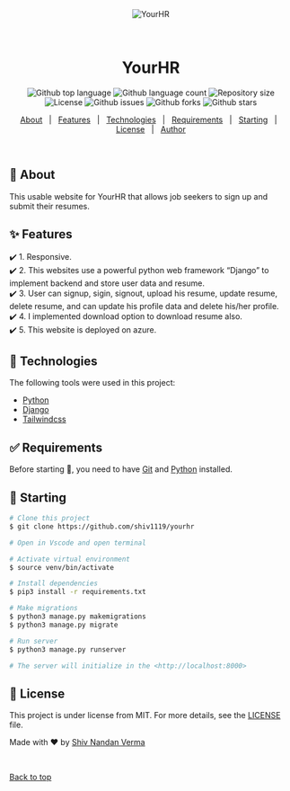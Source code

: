<div align="center" id="top"> 
  <img src="./.github/app.gif" alt="YourHR" />

  &#xa0;

  <!-- <a href="https://yourhr.netlify.app">Demo</a> -->
</div>

<h1 align="center">YourHR</h1>

<p align="center">
  <img alt="Github top language" src="https://img.shields.io/github/languages/top/shiv1119/yourhr?color=56BEB8">

  <img alt="Github language count" src="https://img.shields.io/github/languages/count/shiv1119/yourhr?color=56BEB8">

  <img alt="Repository size" src="https://img.shields.io/github/repo-size/shiv1119/yourhr?color=56BEB8">

  <img alt="License" src="https://img.shields.io/github/license/shiv1119/yourhr?color=56BEB8">

  <img alt="Github issues" src="https://img.shields.io/github/issues/shiv1119/yourhr?color=56BEB8" />

  <img alt="Github forks" src="https://img.shields.io/github/forks/shiv1119/yourhr?color=56BEB8" />

  <img alt="Github stars" src="https://img.shields.io/github/stars/shiv1119/yourhr?color=56BEB8" />
</p>

<!-- Status -->

<!-- <h4 align="center"> 
	🚧  YourHR 🚀 Under construction...  🚧
</h4> 

<hr> -->

<p align="center">
  <a href="#dart-about">About</a> &#xa0; | &#xa0; 
  <a href="#sparkles-features">Features</a> &#xa0; | &#xa0;
  <a href="#rocket-technologies">Technologies</a> &#xa0; | &#xa0;
  <a href="#white_check_mark-requirements">Requirements</a> &#xa0; | &#xa0;
  <a href="#checkered_flag-starting">Starting</a> &#xa0; | &#xa0;
  <a href="#memo-license">License</a> &#xa0; | &#xa0;
  <a href="https://github.com/shiv1119" target="_blank">Author</a>
</p>

<br>

## :dart: About ##
This usable website for YourHR that allows job seekers to sign up and
submit their resumes.

## :sparkles: Features ##

:heavy_check_mark: 1. Responsive.\
:heavy_check_mark: 2. This websites use a powerful python web framework “Django” to implement backend and store user data and resume.\
:heavy_check_mark: 3. User can signup, sigin, signout, upload his resume, update resume, delete resume, and can update his profile data and delete his/her profile.\
:heavy_check_mark: 4. I implemented download option to download resume also.\
:heavy_check_mark: 5. This website is deployed on azure.

## :rocket: Technologies ##

The following tools were used in this project:

- [Python](https://python.org/)
- [Django](https://www.djangoproject.com/)
- [Tailwindcss](https://v1.tailwindcss.com/)


## :white_check_mark: Requirements ##

Before starting :checkered_flag:, you need to have [Git](https://git-scm.com) and [Python](https://python.org/) installed.

## :checkered_flag: Starting ##

```bash
# Clone this project
$ git clone https://github.com/shiv1119/yourhr

# Open in Vscode and open terminal

# Activate virtual environment
$ source venv/bin/activate

# Install dependencies
$ pip3 install -r requirements.txt

# Make migrations
$ python3 manage.py makemigrations
$ python3 manage.py migrate

# Run server
$ python3 manage.py runserver

# The server will initialize in the <http://localhost:8000>
```

## :memo: License ##

This project is under license from MIT. For more details, see the [LICENSE](LICENSE.md) file.


Made with :heart: by <a href="https://github.com/shiv1119" target="_blank">Shiv Nandan Verma</a>

&#xa0;

<a href="#top">Back to top</a>
